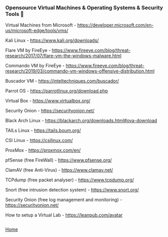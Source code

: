 ### Opensource Virtual Machines & Operating Systems & Security Tools :small_blue_diamond:

Virtual Machines from Microsoft - https://developer.microsoft.com/en-us/microsoft-edge/tools/vms/

Kali Linux - https://www.kali.org/downloads/

Flare VM by FireEye - https://www.fireeye.com/blog/threat-research/2017/07/flare-vm-the-windows-malware.html

Commando VM by FireEye - https://www.fireeye.com/blog/threat-research/2019/03/commando-vm-windows-offensive-distribution.html

Buscador VM - https://inteltechniques.com/buscador/

Parrot OS - https://parrotlinux.org/download.php

Virtual Box - https://www.virtualbox.org/

Security Onion - https://securityonion.net/

Black Arch Linux - https://blackarch.org/downloads.html#ova-download

TAILs Linux - https://tails.boum.org/

CSI Linux - https://csilinux.com/

ProxMox - https://proxmox.com/en/

pfSense (free FireWall) - https://www.pfsense.org/

ClamAV (free Anti-Virus) - https://www.clamav.net/

TCPdump (free packet analyser) - https://www.tcpdump.org/

Snort (free intrusion detection system) - https://www.snort.org/

Security Onion (free log management and monitoring) - https://securityonion.net/

How to setup a Virtual Lab - https://leanpub.com/avatar

```

```
[Home](https://github.com/WilliamThomas-sec/Opensource-tools/)
